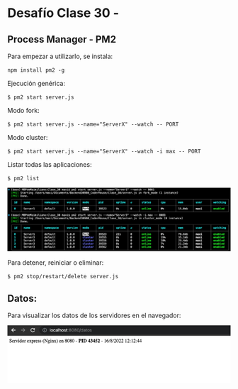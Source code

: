 # Desafío Clase 30 - 


## Process Manager - PM2
Para empezar a utilizarlo, se instala:
```
npm install pm2 -g
```

Ejecución genérica:
```
$ pm2 start server.js
```

Modo fork:
```
$ pm2 start server.js --name="ServerX" --watch -- PORT
```

Modo cluster:
```
$ pm2 start server.js --name="ServerX" --watch -i max -- PORT
```

Listar todas las aplicaciones:
```
$ pm2 list
```

![ejemplo](captura1.png "Example 1")

Para detener, reiniciar o eliminar:
```
$ pm2 stop/restart/delete server.js
```

## Datos:
Para visualizar los datos de los servidores en el navegador:

![ejemplo2](captura2.png "Example 2")